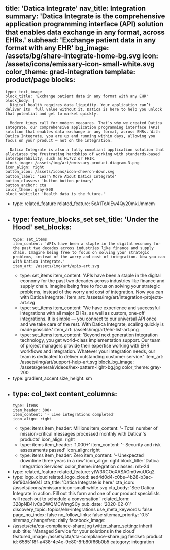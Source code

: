 title: 'Datica Integrate'
nav_title: Integration
summary: 'Datica Integrate is the comprehensive application programming interface (API) solution that enables data exchange in any format, across EHRs.'
subhead: 'Exchange patient data in any format with any EHR'
bg_image: /assets/bg/share-integrate-home-bg.svg
icon: /assets/icons/emissary-icon-small-white.svg
color_theme: grad-integration
template: product/page
blocks:
  -
    type: text_image
    block_title: 'Exchange patient data in any format with any EHR'
    block_body: |
      Digital health requires data liquidity. Your application can’t deliver its  full value without it. Datica is here to help you unlock that potential and get to market quickly.
      
      Modern times call for modern measures. That’s why we created Datica Integrate, our comprehensive application programming interface (API) solution that enables data exchange in any format, across EHRs. With Datica Integrate, you are up and running within days, allowing you focus on your product – not on the integration. 
      
      Datica Integrate is also a fully compliant application solution that alleviates the frustrating hardships of working with standards-based interoperability, such as HL7v2 or FHIR.
    block_image: /assets/img/art/emissary-product-diagram-3.png
    icon_align: right
    button_icon: /assets/icons/icon-chevron-down.svg
    button_label: 'Learn More About Datica Integrate'
    button_classes: 'button button-primary'
    button_anchor: cta
    color_theme: gray-800
    block_subtitle: 'Health data is the future.'
  -
    type: related_feature
    related_feature: 5eA1ToAIEw4Qy20mkUmmcm
  -
    type: feature_blocks_set
    set_title: 'Under the Hood'
    set_blocks:
      -
        type: set_items
        item_content: 'APIs have been a staple in the digital economy for the past two decades across industries like finance and supply chain. Imagine being free to focus on solving your strategic problems, instead of the worry and cost of integration. Now you can with Datica Integrate.'
        item_art: /assets/img/art/apis-art.svg
      -
        type: set_items
        item_content: 'APIs have been a staple in the digital economy for the past two decades across industries like finance and supply chain. Imagine being free to focus on solving your strategic problems, instead of the worry and cost of integration. Now you can with Datica Integrate.'
        item_art: /assets/img/art/integration-projects-art.svg
      -
        type: set_items
        item_content: 'We have experience and successful integrations with all major EHRs, as well as custom, one-off integrations. It is simple — you connect to our universal API  once and we take care of the rest. With Datica Integrate, scaling quickly is made possible.'
        item_art: /assets/img/art/ehr-list-art.png
      -
        type: set_items
        item_content: 'Beyond next generation integration technology, you get world-class implementation support. Our team of project managers provide their expertise working with EHR workflows and integration. Whatever your integration needs, our team is dedicated to deliver outstanding customer service.'
        item_art: /assets/img/art/support-help-art.svg
    block_bg_image: /assets/general/videos/hex-pattern-light-bg.jpg
    color_theme: gray-200
  -
    type: gradient_accent
    size_height: sm
  -
    type: col_text
    content_columns:
      -
        type: items
        item_header: 300+
        item_content: '- Live integrations completed'
        icon_align: right
      -
        type: items
        item_header: Millions
        item_content: '- Total number of mission-critical messages processed monthly with Datica''s products'
        icon_align: right
      -
        type: items
        item_header: '1,000+'
        item_content: '- Security and risk assessments passed'
        icon_align: right
      -
        type: items
        item_header: Zero
        item_content: '- Unexpected downtime three years in a row'
        icon_align: right
    block_title: 'Datica Integration Services'
    color_theme: integration
    classes: mb-24
  -
    type: related_feature
    related_feature: ytW3RCOoXASAGm0wuUCq2
  -
    type: logo_cloud
    related_logo_cloud: aed4d0d4-c0be-4b28-b3ac-9ef90a1de041
cta_title: 'Datica Integrate is here.'
cta_icon: /assets/icons/emissary-icon-small-white.svg
cta_body: 'See Datica Integrate in action. Fill out this form and one of our product specialists will reach out to schedule a conversation.'
related_form: 328pNB4IvCaQWQMCWmgSCy
pub_date: '2020-02-01'
discovery_topic: topics/ehr-integrations
use_meta_keywords: false
page_no_index: false
no_follow_links: false
sitemap_priority: '0.5'
sitemap_changefreq: daily
facebook_image:
  - /assets/cta/cta-compliance-share.jpg
twitter_share_setting: inherit
sub_title: 'Managed Service for your solutions in the cloud'
featured_image: /assets/cta/cta-compliance-share.jpg
fieldset: product
id: 65851f8f-a438-4e4e-9c80-8fb80f66b0b5
category: integration
